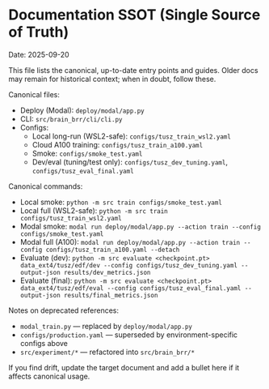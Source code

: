 # Documentation SSOT (Single Source of Truth)

Date: 2025-09-20

This file lists the canonical, up-to-date entry points and guides. Older docs may remain for historical context; when in doubt, follow these.

Canonical files:
- Deploy (Modal): `deploy/modal/app.py`
- CLI: `src/brain_brr/cli/cli.py`
- Configs:
  - Local long-run (WSL2-safe): `configs/tusz_train_wsl2.yaml`
  - Cloud A100 training: `configs/tusz_train_a100.yaml`
  - Smoke: `configs/smoke_test.yaml`
  - Dev/eval (tuning/test only): `configs/tusz_dev_tuning.yaml`, `configs/tusz_eval_final.yaml`

Canonical commands:
- Local smoke: `python -m src train configs/smoke_test.yaml`
- Local full (WSL2-safe): `python -m src train configs/tusz_train_wsl2.yaml`
- Modal smoke: `modal run deploy/modal/app.py --action train --config configs/smoke_test.yaml`
- Modal full (A100): `modal run deploy/modal/app.py --action train --config configs/tusz_train_a100.yaml --detach`
- Evaluate (dev): `python -m src evaluate <checkpoint.pt> data_ext4/tusz/edf/dev --config configs/tusz_dev_tuning.yaml --output-json results/dev_metrics.json`
- Evaluate (final): `python -m src evaluate <checkpoint.pt> data_ext4/tusz/edf/eval --config configs/tusz_eval_final.yaml --output-json results/final_metrics.json`

Notes on deprecated references:
- `modal_train.py` — replaced by `deploy/modal/app.py`
- `configs/production.yaml` — superseded by environment-specific configs above
- `src/experiment/*` — refactored into `src/brain_brr/*`

If you find drift, update the target document and add a bullet here if it affects canonical usage.
